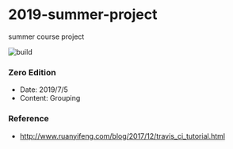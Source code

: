 # 2019-summer-project
summer course project

![build](https://travis-ci.org/codyly/2019-summer-project.svg?branch=master)


### Zero Edition

* Date: 2019/7/5
* Content: Grouping



### Reference

- http://www.ruanyifeng.com/blog/2017/12/travis_ci_tutorial.html
